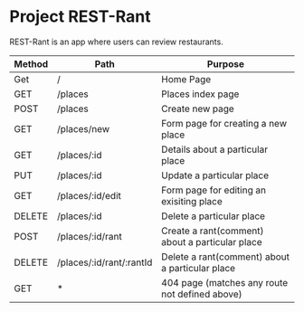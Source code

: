 # Project REST-Rant

REST-Rant is an app where users can review restaurants.

| Method | Path  | Purpose |
---------|-------|---------|
| Get   | /     | Home Page |
| GET   | /places   | Places index page |
| POST  | /places   | Create new page |
| GET   | /places/new | Form page for creating a new place |
| GET   | /places/:id | Details about a particular place |
| PUT   | /places/:id | Update a particular place |
| GET   | /places/:id/edit | Form page for editing an exisiting place |
| DELETE | /places/:id | Delete a particular place |
| POST  | /places/:id/rant | Create a rant(comment) about a particular place |
| DELETE | /places/:id/rant/:rantId | Delete a rant(comment) about a particular place |
| GET   | * | 404 page (matches any route not defined above) |

